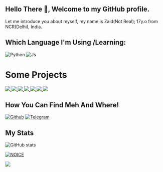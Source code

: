 ## Hello There :wave:, Welcome to my GitHub profile.

Let me introduce you about myself, my name is Zaid(Not Real); 17y.o from NCR(Delhi), India.



## Which Language I'm Using /Learning:

![Python](https://img.shields.io/badge/Python-3776AB?style=for-the-badge&logo=python&logoColor=white)
![Js](https://img.shields.io/badge/JavaScript-323330?style=for-the-badge&logo=javascript&logoColor=F7DF1E)

# Some Projects

<a href="https://github.com/ITZ-ZAID/ZAID-USERBOT">
  <img src="https://github-readme-stats.vercel.app/api/pin/?username=ITZ-ZAID&repo=ZAID-USERBOT&cache_seconds=86400&theme=gotham">
</a>

<a href="https://github.com/ITZ-ZAID/Telethon-Music">
  <img src="https://github-readme-stats.vercel.app/api/pin/?username=ITZ-ZAID&repo=Telethon-Music&cache_seconds=86400&theme=gotham">
</a>



<a href="https://github.com/Itz-Zaid/Zaid-Vc-Player">
  <img src="https://github-readme-stats.vercel.app/api/pin/?username=Itz-Zaid&repo=Zaid-Vc-Player&cache_seconds=86400&theme=gotham">
</a>

<a href="https://github.com/Itz-Zaid/Video-Player">
  <img src="https://github-readme-stats.vercel.app/api/pin/?username=Itz-Zaid&repo=Video-Player&cache_seconds=86400&theme=gotham">
</a>


<a href="https://github.com/Itz-Zaid/Telegram">
  <img src="https://github-readme-stats.vercel.app/api/pin/?username=Itz-Zaid&repo=Telegram&cache_seconds=86400&theme=gotham">
</a>

<a href="https://github.com/Itz-Zaid/Banall">
  <img src="https://github-readme-stats.vercel.app/api/pin/?username=Itz-Zaid&repo=Banall&cache_seconds=86400&theme=gotham">
</a>

<a href="https://github.com/Godfatherakkii/DEADLY-SPAMBOT">
  <img src="https://github-readme-stats.vercel.app/api/pin/?username=Godfatherakkii&repo=DEADLY-SPAMBOT&cache_seconds=86400&theme=gotham">
</a>

## How You Can Find Meh And Where!

[![Github](https://img.shields.io/badge/-Github-181717?style=for-the-badge&logo=Github&logoColor=white)](https://github.com/ITZ-ZAID)
[![Telegram](https://img.shields.io/badge/Telegram-2CA5E0?style=for-the-badge&logo=telegram&logoColor=white)](https://telegram.me/Timesisnotwaiting)

## My Stats
![ GitHub stats](https://github-readme-stats.vercel.app/api?username=ITZ-ZAID&show_icons=true&theme=radical)

[![NOICE](https://github-readme-stats.vercel.app/api/top-langs/?username=ITZ-ZAID&layout=compact&theme=midnight-purple&hide=Css)](https://github.com/ITZ-ZAID)

![](https://visitor-badge.laobi.icu/badge?page_id=ITZ-ZAID)


